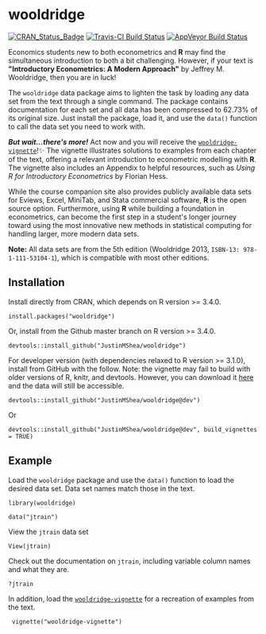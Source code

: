 # wooldridge 

[![CRAN\_Status\_Badge](http://www.r-pkg.org/badges/version/wooldridge)](https://cran.r-project.org/package=wooldridge) [![Travis-CI Build Status](https://travis-ci.org/JustinMShea/wooldridge.svg?branch=master)](https://travis-ci.org/JustinMShea/wooldridge) [![AppVeyor Build Status](https://ci.appveyor.com/api/projects/status/github/JustinMShea/wooldRidge?branch=master&svg=true)](https://ci.appveyor.com/project/JustinMShea/wooldRidge) 

Economics students new to both econometrics and **R** may find the simultaneous introduction to both a bit challenging. However, if your text is **"Introductory Econometrics: A Modern Approach"** by Jeffrey M. Wooldridge, then you are in luck! 

The `wooldridge` data package aims to lighten the task by loading any data set from the text through a single command. The package contains documentation for each set and all data has been compressed to 62.73% of its original size. Just install the package, load it, and use the `data()` function to call the data set you need to work with.

_**But wait...there's more!**_ Act now and you will receive the  [`wooldridge-vignette`](https://github.com/JustinMShea/wooldridge/tree/master/vignettes/wooldridge-vignette.pdf)!:sparkles: The vignette illustrates solutions to examples from each chapter of the text, offering a relevant introduction to econometric modelling with **R**. The vignette also includes an Appendix to helpful resources, such as *Using R for Introductory Econometrics* by Florian Hess.

While the course companion site also provides publicly available data sets for Eviews, Excel, MiniTab, and Stata commercial software, **R** is the open source option. Furthermore, using **R** while building a foundation in econometrics, can become the first step in a student's longer journey toward using the most innovative new methods in statistical computing for handling larger, more modern data sets.

**Note:** All data sets are from the 5th edition (Wooldridge 2013, `ISBN-13: 978-1-111-53104-1`), which is compatible with most other editions.


## Installation

Install directly from CRAN, which depends on R version >= 3.4.0.

```{r}
install.packages("wooldridge")
```

Or, install from the Github master branch on R version >= 3.4.0.

```{r}
devtools::install_github("JustinMShea/wooldridge")
```

For developer version (with dependencies relaxed to R version >= 3.1.0),
install from GitHub with the follow. Note: the vignette may fail to build with older versions of R, knitr, and devtools. However, you can download it [here](https://github.com/JustinMShea/wooldridge/tree/master/vignettes/wooldridge-vignette.pdf) and the data will still be accessible.

```{r}
devtools::install_github("JustinMShea/wooldridge@dev")
```
Or
```{r}
devtools::install_github("JustinMShea/wooldridge@dev", build_vignettes = TRUE)
```

## Example

Load the `wooldridge` package and use the `data()` function to load the desired data set.
Data set names match those in the text.

```{r}
library(wooldridge)

data("jtrain")
```

View the `jtrain` data set

```{r}
View(jtrain)
```

Check out the documentation on `jtrain`, including variable column names and what they are.

```{r}
?jtrain
```

In addition, load the [`wooldridge-vignette`](https://github.com/JustinMShea/wooldridge/tree/master/vignettes/wooldridge-vignette.pdf) for a recreation of examples from the text.

```{r}
 vignette("wooldridge-vignette")
```


